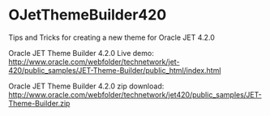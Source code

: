 # OJetThemeBuilder420
Tips and Tricks for creating a new theme for Oracle JET 4.2.0

Oracle JET Theme Builder 4.2.0 Live demo: <br />
http://www.oracle.com/webfolder/technetwork/jet-420/public_samples/JET-Theme-Builder/public_html/index.html

Oracle JET Theme Builder 4.2.0 zip download: <br />
http://www.oracle.com/webfolder/technetwork/jet420/public_samples/JET-Theme-Builder.zip
